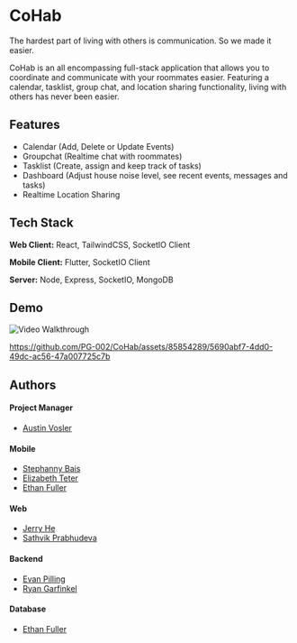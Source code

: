 # CoHab

The hardest part of living with others is communication. So we made it easier.

CoHab is an all encompassing full-stack application that allows you to coordinate and communicate with your roommates easier. Featuring a calendar, tasklist, group chat, and location sharing functionality, living with others has never been easier.

## Features

- Calendar (Add, Delete or Update Events)
- Groupchat (Realtime chat with roommates)
- Tasklist (Create, assign and keep track of tasks)
- Dashboard (Adjust house noise level, see recent events, messages and tasks)
- Realtime Location Sharing

## Tech Stack

**Web Client:** React, TailwindCSS, SocketIO Client

**Mobile Client:** Flutter, SocketIO Client

**Server:** Node, Express, SocketIO, MongoDB

## Demo

<img src='./CoHabWalkthrough.gif' title='Video Walkthrough' width='' alt='Video Walkthrough' />


https://github.com/PG-002/CoHab/assets/85854289/5690abf7-4dd0-49dc-ac56-47a007725c7b



## Authors

#### Project Manager

- [Austin Vosler](https://github.com/AustinVosler)

#### Mobile

- [Stephanny Bais](https://github.com/nanihanny)
- [Elizabeth Teter](https://github.com/ellieteter)
- [Ethan Fuller](https://github.com/Ethan-byte196)

#### Web

- [Jerry He](https://github.com/jerhe3)
- [Sathvik Prabhudeva](https://github.com/Sathvik-P)

#### Backend

- [Evan Pilling](https://github.com/evanpilling)
- [Ryan Garfinkel](https://github.com/RyanGarfinkel)

#### Database

- [Ethan Fuller](https://github.com/Ethan-byte196)
